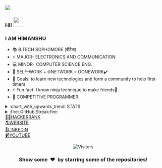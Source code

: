 ![](party.gif)
### HI! <img src="https://github.com/blackcater/blackcater/raw/master/images/Hi.gif" height="32" />
### I AM HIMANSHU 
- 📚 B.TECH SOPHOMORE (बीटैक)
- ⚡ MAJOR- ELECTRONICS AND COMMUNICATION
- 💻 MINOR- COMPUTER SCIENCE ENG.
- 💪 SELF-WORK + 🌐NETWORK = DONEWORK✔️
- 🥅 Goals: to learn new technologies and form a community to help first-timers
- ⚡ Fun fact: I know ninja technique to make friends:full_moon_with_face:
- 🤺 COMPETITIVE PROGRAMMER 

<html>
  <head>
    <meta charset='utf-8'>
<details>
  <summary>:chart_with_upwards_trend: STATS</summary>
  <br/>
  <img src="https://github-readme-stats.vercel.app/api?username=himanshu007-creator&show_icons=true&theme=chartreuse-dark" alt="GitHub Stats" align="center" width="48%" />
  <img src="https://github-readme-stats.vercel.app/api/top-langs/?username=himanshu007-creator&layout=compact&theme=chartreuse-dark&langs_count=6" alt="GitHub Top-Langs" align="center" width="40%" />
  <br/>
  <b>Note:</b> This is only a metric of the languages my public code on GitHub consists of and does not reflect my expertise or skill level.
</details>

<details>
  <summary>:fire: GitHub Streak:fire:</summary>
  <br/>
  <img src="https://github-readme-streak-stats.herokuapp.com/?user=himanshu007-creator&theme=dark&show-icons=true" alt="GitHub Streak" align="center" />
</details>

<div>
    <a href='https://www.hackerrank.com/colonealcortez'>👨‍💻HACKERRANK</a>
    <br>
    <a href='https://himanshu007-creator.github.io/WEBSITE/'>🌎WEBSITE</a>
    <br>
    <a href='https://www.linkedin.com/in/himanshu-here/'>🔗LINKEDIN</a>
    <br>
    <a href='https://www.youtube.com/channel/UCWEmm4gTBJxNwuYmRDP7NLQ?view_as=subscriber'>📹YOUTUBE</a>
</div>

                                                                                                                        
<p align=center>                           
  <img align=center  src="https://visitor-badge.laobi.icu/badge?page_id=himanshu007-creator.sabesansathananthan" alt="Visitors">       </p>
<h3 align="center">Show some &nbsp;❤️&nbsp; by starring some of the repositories!</h3>
